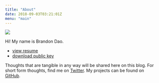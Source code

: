 ```yaml
---
title: "About"
date: 2018-09-03T03:21:01Z
menu: "main"
---
```

<img src="/image/me.jpg"/>
<!--more-->

Hi!
My name is Brandon Dao.

<ul>
<li><a href="/resume.html">view resume</a></li>
<li><a href="/pubkey.asc" download>download public key</a></li>
</ul>

Thoughts that are tangible in any way will be shared here on this blog.
For short form thoughts, find me on [Twitter](https://twitter.com/daosyn).
My projects can be found on [GitHub](https://github.com/daosyn).
